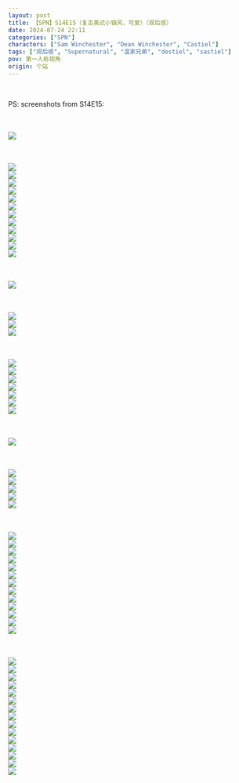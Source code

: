 ```yaml
---
layout: post
title: 【SPN】S14E15（复古美式小镇风，可爱）（观后感）
date: 2024-07-24 22:11
categories: ["SPN"]
characters: ["Sam Winchester", "Dean Winchester", "Castiel"]
tags: ["观后感", "Supernatural", "温家兄弟", "destiel", "sastiel"]
pov: 第一人称视角
origin: 个站
---
```


<br>

PS: screenshots from S14E15:

<br><br>
![](/assets/images/SPN/2024-07-24-SPN-1415-1.jpg)
<br>

<br><br>
![](/assets/images/SPN/2024-07-24-SPN-1415-2.jpg)
<br>
![](/assets/images/SPN/2024-07-24-SPN-1415-3.jpg)
<br>
![](/assets/images/SPN/2024-07-24-SPN-1415-4.jpg)
<br>
![](/assets/images/SPN/2024-07-24-SPN-1415-5.jpg)
<br>
![](/assets/images/SPN/2024-07-24-SPN-1415-6.jpg)
<br>
![](/assets/images/SPN/2024-07-24-SPN-1415-7.jpg)
<br>
![](/assets/images/SPN/2024-07-24-SPN-1415-8.jpg)
<br>
![](/assets/images/SPN/2024-07-24-SPN-1415-9.jpg)
<br>
![](/assets/images/SPN/2024-07-24-SPN-1415-10.jpg)
<br>
![](/assets/images/SPN/2024-07-24-SPN-1415-11.jpg)
<br>
![](/assets/images/SPN/2024-07-24-SPN-1415-12.jpg)
<br>
![](/assets/images/SPN/2024-07-24-SPN-1415-13.jpg)
<br>

<br><br>
![](/assets/images/SPN/2024-07-24-SPN-1415-14.jpg)
<br>

<br><br>
![](/assets/images/SPN/2024-07-24-SPN-1415-15.jpg)
<br>
![](/assets/images/SPN/2024-07-24-SPN-1415-16.jpg)
<br>
![](/assets/images/SPN/2024-07-24-SPN-1415-17.jpg)
<br>

<br><br>
![](/assets/images/SPN/2024-07-24-SPN-1415-18.jpg)
<br>
![](/assets/images/SPN/2024-07-24-SPN-1415-19.jpg)
<br>
![](/assets/images/SPN/2024-07-24-SPN-1415-20.jpg)
<br>
![](/assets/images/SPN/2024-07-24-SPN-1415-21.jpg)
<br>
![](/assets/images/SPN/2024-07-24-SPN-1415-22.jpg)
<br>
![](/assets/images/SPN/2024-07-24-SPN-1415-23.jpg)
<br>
![](/assets/images/SPN/2024-07-24-SPN-1415-24.jpg)
<br>

<br><br>
![](/assets/images/SPN/2024-07-24-SPN-1415-25.jpg)
<br>

<br><br>
![](/assets/images/SPN/2024-07-24-SPN-1415-26.jpg)
<br>
![](/assets/images/SPN/2024-07-24-SPN-1415-27.jpg)
<br>
![](/assets/images/SPN/2024-07-24-SPN-1415-28.jpg)
<br>
![](/assets/images/SPN/2024-07-24-SPN-1415-29.jpg)
<br>
![](/assets/images/SPN/2024-07-24-SPN-1415-30.jpg)
<br>

<br><br>
![](/assets/images/SPN/2024-07-24-SPN-1415-31.jpg)
<br>
![](/assets/images/SPN/2024-07-24-SPN-1415-32.jpg)
<br>
![](/assets/images/SPN/2024-07-24-SPN-1415-33.jpg)
<br>
![](/assets/images/SPN/2024-07-24-SPN-1415-34.jpg)
<br>
![](/assets/images/SPN/2024-07-24-SPN-1415-35.jpg)
<br>
![](/assets/images/SPN/2024-07-24-SPN-1415-36.jpg)
<br>
![](/assets/images/SPN/2024-07-24-SPN-1415-37.jpg)
<br>
![](/assets/images/SPN/2024-07-24-SPN-1415-38.jpg)
<br>
![](/assets/images/SPN/2024-07-24-SPN-1415-39.jpg)
<br>
![](/assets/images/SPN/2024-07-24-SPN-1415-40.jpg)
<br>
![](/assets/images/SPN/2024-07-24-SPN-1415-41.jpg)
<br>
![](/assets/images/SPN/2024-07-24-SPN-1415-42.jpg)
<br>
![](/assets/images/SPN/2024-07-24-SPN-1415-43.jpg)
<br>

<br><br>
![](/assets/images/SPN/2024-07-24-SPN-1415-44.jpg)
<br>
![](/assets/images/SPN/2024-07-24-SPN-1415-45.jpg)
<br>
![](/assets/images/SPN/2024-07-24-SPN-1415-46.jpg)
<br>
![](/assets/images/SPN/2024-07-24-SPN-1415-47.jpg)
<br>
![](/assets/images/SPN/2024-07-24-SPN-1415-48.jpg)
<br>
![](/assets/images/SPN/2024-07-24-SPN-1415-49.jpg)
<br>
![](/assets/images/SPN/2024-07-24-SPN-1415-50.jpg)
<br>
![](/assets/images/SPN/2024-07-24-SPN-1415-51.jpg)
<br>
![](/assets/images/SPN/2024-07-24-SPN-1415-52.jpg)
<br>
![](/assets/images/SPN/2024-07-24-SPN-1415-53.jpg)
<br>
![](/assets/images/SPN/2024-07-24-SPN-1415-54.jpg)
<br>
![](/assets/images/SPN/2024-07-24-SPN-1415-55.jpg)
<br>
![](/assets/images/SPN/2024-07-24-SPN-1415-56.jpg)
<br>
![](/assets/images/SPN/2024-07-24-SPN-1415-57.jpg)
<br>
![](/assets/images/SPN/2024-07-24-SPN-1415-58.jpg)
<br>
